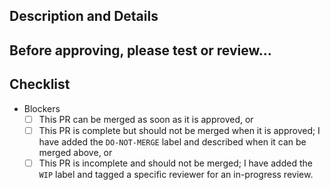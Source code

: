 ## Description and Details
<!-- Explain what this PR does, including why and how. Include any relevant GitHub issue numbers. -->



## Before approving, please test or review...
<!-- What should we test for? What behavior changed or is fixed? What documentation should we read? Is there anything specific you want feedback on? -->



## Checklist

- Blockers
    - [ ] This PR can be merged as soon as it is approved, or
    - [ ] This PR is complete but should not be merged when it is approved; I have added the `DO-NOT-MERGE` label and described when it can be merged above, or
    - [ ] This PR is incomplete and should not be merged; I have added the `WIP` label and tagged a specific reviewer for an in-progress review.
